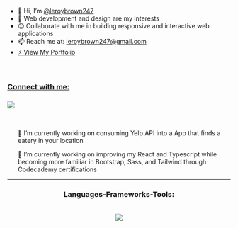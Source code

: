 <ul>
<li>👋 Hi, I’m <a href="https://github.com/leroybrown247">@leroybrown247</a></li>
<li>👀 Web development and design are my interests</li>
<li>😊 Collaborate with me in building responsive and interactive web applications</li>
<li>📫 Reach me at: <a href="mailto:leroybrown247@gmail.com">leroybrown247@gmail.com</a></li>
<li><a href=https://leroybrown.netlify.app/>⚡ View My Portfolio</li>
</ul>
<br/>
<div>
<h3>Connect with me:<h3>
  <a href="https://www.linkedin.com/in/leroybrown247/" target="_blank">
    <img src="https://img.shields.io/badge/LinkedIn-0077B5?style=for-the-badge&logo=linkedin&logoColor=white" target="_blank" />
  </a>
</div>
<br/>

<div>
 <ul>
 <p>🔭 I’m currently working on consuming Yelp API into a App that finds a eatery in your location</p>
 <p>🌱 I’m currently working on improving my React and Typescript while becoming more familiar in Bootstrap, Sass, and Tailwind through Codecademy certifications</p>
 </ul>
 
 <hr>
 
<h3 align="center">Languages-Frameworks-Tools:</h3>
<br/>
<div align="center">
    <img src="https://skillicons.dev/icons?i=react,javascript,typescript,html,css,vscode,figma,github,nodejs,mysql,jest,git,express,sass"/>
</div>
